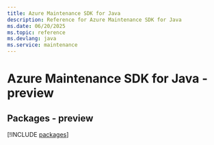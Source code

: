 ```yaml
---
title: Azure Maintenance SDK for Java
description: Reference for Azure Maintenance SDK for Java
ms.date: 06/20/2025
ms.topic: reference
ms.devlang: java
ms.service: maintenance
---
```

# Azure Maintenance SDK for Java - preview
## Packages - preview
[!INCLUDE [packages](maintenance-index.md)]